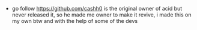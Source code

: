 * go follow https://github.com/cashh0 is the original owner of acid but never released it, so he made me owner to make it revive, i made this on my own btw and with the help of some of the devs
